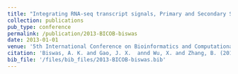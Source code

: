 ```yaml
---
title: "Integrating RNA-seq transcript signals, Primary and Secondary Structure Information in Differentiating coding and non-coding RNA transcripts"
collection: publications
pub_type: conference
permalink: /publication/2013-BICOB-biswas
date: 2013-01-01
venue: '5th International Conference on Bioinformatics and Computational Biology'
citation: 'Biswas, A. K. and Gao, J. X.  annd Wu, X. and Zhang, B. (2013) Integrating RNA-seq transcript signals, Primary and Secondary Structure Information in Differentiating coding and non-coding RNA transcripts. In The 5th International Conference on Bioinformatics and Computational Biology. ISCA, Mar. 4–6, 2013.' 
bib_file: '/files/bib_files/2013-BICOB-biswas.bib'
---
```

